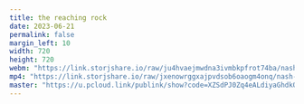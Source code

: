```yaml
---
title: the reaching rock
date: 2023-06-21
permalink: false
margin_left: 10
width: 720
height: 720
webm: "https://link.storjshare.io/raw/ju4hvaejmwdna3ivmbkpfrot74ba/nash-video%2F230621%20the%20reaching%20rock.webm"
mp4: "https://link.storjshare.io/raw/jxenowrggxajpvdsob6oaogm4onq/nash-video%2F230621_the_reaching_rock.mp4"
master: "https://u.pcloud.link/publink/show?code=XZSdPJ0Zq4eALdiyaGhdkQ8ehdQmpf20Q1QX"
---
```

